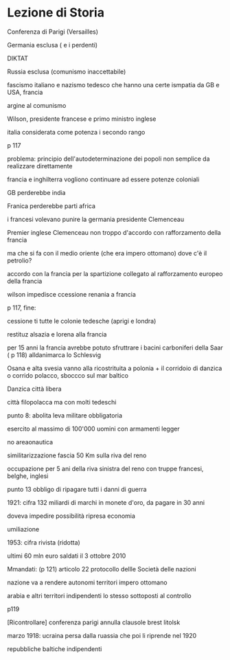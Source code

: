 # Lezione di Storia

Conferenza di Parigi (Versailles)

Germania esclusa ( e i perdenti)

DIKTAT

Russia esclusa (comunismo inaccettabile)


fascismo italiano e nazismo tedesco che hanno una certe ismpatia da GB e USA, francia

argine al comunismo

Wilson, presidente francese e primo ministro inglese


italia considerata come potenza i secondo rango 

p 117



problema: principio dell'autodeterminazione dei popoli non semplice da realizzare direttamente

francia e inghilterra vogliono continuare ad essere potenze coloniali

GB perderebbe india

Franica perderebbe parti africa


i francesi volevano punire la germania
presidente Clemenceau

Premier inglese Clemenceau non troppo d'accordo con rafforzamento della francia

ma che si fa con il medio oriente (che era impero ottomano) dove c'è il petrolio?

accordo con la francia per la spartizione collegato al rafforzamento europeo della francia


wilson impedisce ccessione renania a francia


p 117, fine:

cessione ti tutte le colonie tedesche (aprigi e londra)

restituz alsazia e lorena alla francia

per 15 anni la francia avrebbe potuto sfruttrare i bacini carboniferi della Saar ( p 118)
alldanimarca  lo Schlesvig

Osana e alta svesia vanno alla ricostrituita a polonia + il corridoio di danzica o corrido polacco, sboccco sul mar baltico

Danzica città libera

città filopolacca ma con molti tedeschi

punto 8: abolita leva militare obbligatoria

esercito al massimo di 100'000 uomini con armamenti legger

no areaonautica

similitarizzazione fascia 50 Km sulla riva del reno


occupazione per 5 ani della riva sinistra del reno con truppe francesi, belghe, inglesi


punto 13 obbligo di ripagare tutti i danni di guerra

1921: cifra 132 miliardi di marchi in monete d'oro, da pagare in 30 anni

doveva impedire possibilità ripresa economia

umiliazione

1953: cifra rivista (ridotta)

ultimi 60 mln euro saldati il 3 ottobre 2010


Mmandati: (p 121) articolo 22 protocollo dellle Società delle nazioni

nazione va a rendere autonomi territori impero ottomano

arabia e altri territori indipendenti lo stesso sottoposti al controllo 

p119

[Ricontrollare]
conferenza parigi annulla clausole brest litolsk

marzo 1918: ucraina persa dalla ruassia che poi li riprende nel 1920

repubbliche baltiche indipendenti
<!--stackedit_data:
eyJoaXN0b3J5IjpbMTUyODUxNTc2OSwtMTQ1NDc4NjE1NV19
-->
